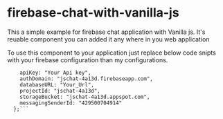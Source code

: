 # firebase-chat-with-vanilla-js
This a simple example for firebase chat application with Vanilla js.  It's reuable component you can added it any where in you web application


To use this component to your application just replace below code snipts with your firebase configuration than my configurations.

```var config = {
    apiKey: "Your Api key",
    authDomain: "jschat-4a13d.firebaseapp.com",
    databaseURL: "Your_Url",
    projectId: "jschat-4a13d",
    storageBucket: "jschat-4a13d.appspot.com",
    messagingSenderId: "429500704914"
  };```
  
  
